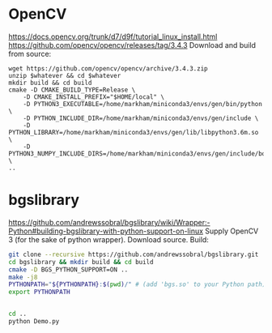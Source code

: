 # OpenCV
https://docs.opencv.org/trunk/d7/d9f/tutorial_linux_install.html
https://github.com/opencv/opencv/releases/tag/3.4.3
Download and build from source:
```
wget https://github.com/opencv/opencv/archive/3.4.3.zip
unzip $whatever && cd $whatever
mkdir build && cd build
cmake -D CMAKE_BUILD_TYPE=Release \
	-D CMAKE_INSTALL_PREFIX="$HOME/local" \
	-D PYTHON3_EXECUTABLE=/home/markham/miniconda3/envs/gen/bin/python \
	-D PYTHON_INCLUDE_DIR=/home/markham/miniconda3/envs/gen/include \
	-D PYTHON_LIBRARY=/home/markham/miniconda3/envs/gen/lib/libpython3.6m.so \
	-D PYTHON3_NUMPY_INCLUDE_DIRS=/home/markham/miniconda3/envs/gen/include/boost/python/numpy \
..
```

# bgslibrary
https://github.com/andrewssobral/bgslibrary/wiki/Wrapper:-Python#building-bgslibrary-with-python-support-on-linux
Supply OpenCV 3 (for the sake of python wrapper). Download source. Build:
```bash
git clone --recursive https://github.com/andrewssobral/bgslibrary.git
cd bgslibrary && mkdir build && cd build
cmake -D BGS_PYTHON_SUPPORT=ON ..
make -j8
PYTHONPATH="${PYTHONPATH}:$(pwd)/" # (add 'bgs.so' to your Python path)
export PYTHONPATH


cd ..
python Demo.py
```
<!--stackedit_data:
eyJoaXN0b3J5IjpbLTEyMDA1NDU1NjFdfQ==
-->